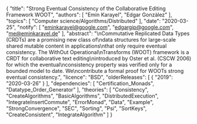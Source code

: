 {
    "title": "Strong Eventual Consistency of the Collaborative Editing Framework WOOT",
    "authors": [
        "Emin Karayel",
        "Edgar Gonzàlez"
    ],
    "topics": [
        "Computer science/Algorithms/Distributed"
    ],
    "date": "2020-03-25",
    "notify": [
        "eminkarayel@google.com",
        "edgargip@google.com",
        "me@eminkarayel.de"
    ],
    "abstract": "\nCommutative Replicated Data Types (CRDTs) are a promising new class of\ndata structures for large-scale shared mutable content in applications\nthat only require eventual consistency. The WithOut Operational\nTransforms (WOOT) framework is a CRDT for collaborative text editing\nintroduced by Oster et al. (CSCW 2006) for which the eventual\nconsistency property was verified only for a bounded model to date. We\ncontribute a formal proof for WOOTs strong eventual consistency.",
    "licence": "BSD",
    "olderReleases": [
        {
            "2019": "2020-03-26"
        }
    ],
    "dependencies": [
        "Certification_Monads",
        "Datatype_Order_Generator"
    ],
    "theories": [
        "Consistency",
        "CreateAlgorithms",
        "BasicAlgorithms",
        "DistributedExecution",
        "IntegrateInsertCommute",
        "ErrorMonad",
        "Data",
        "Example",
        "StrongConvergence",
        "SEC",
        "Sorting",
        "Psi",
        "SortKeys",
        "CreateConsistent",
        "IntegrateAlgorithm"
    ]
}